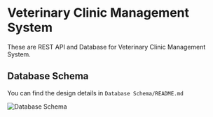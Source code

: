 # Veterinary Clinic Management System

These are REST API and Database for Veterinary Clinic Management System.

## Database Schema

You can find the design details in `Database Schema/README.md`

![Database Schema](/Database%20Schema/VCMS%20Schema.png.png)
